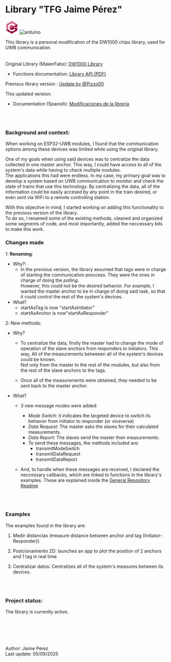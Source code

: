 # Library "TFG Jaime Pérez"

<img src="https://github.com/jimmyperezp/jimmyperezp/blob/main/cpp.svg" alt="c++" width="40" height="40"/> <img src="https://cdn.worldvectorlogo.com/logos/arduino-1.svg" alt="arduino" width="40" height="40"/>


This library is a personal modification of the DW1000 chips library, used for UWB communication.   
<br><br>
Original Library (MakerFabs): [DW1000 Library](https://github.com/jremington/UWB-Indoor-Localization_Arduino/tree/main/DW1000_library) 
- Functions documentation: [Library API (PDF)](https://cdn.rawgit.com/thotro/arduino-dw1000/master/extras/doc/DW1000_Arduino_API_doc.pdf)

Previous library version : [Update by @Pizzo00](https://github.com/jremington/UWB-Indoor-Localization_Arduino/tree/main/DW1000_library_pizzo00)

This updated version:
- Documentation (Spanish): [Modificaciones de la librería](00%20-%20Libreria%20TFG%20Jaime%20Perez/Modificaciones%20librería%20DW1000.pdf)


<br><br>
### Background and context:

When working on ESP32-UWB modules, I found that the communication options among these devices was limited while using the original library. 

One of my goals when using said devices was to centralize the data collected in one master anchor. This way, I could have access to all of the system's data while having to check multiple modules.  
The applications this had were endless. In my case, my primary goal was to develop a system based on UWB communication to monitor and check the state of trains that use this technology. By centralizing the data, all of the information could be easily accesed by any point in the train desired, or even sent via WiFi to a remote controlling station. 

With this objective in mind, I started working on adding this functionality to the previous version of the library.  
To do so, I renamed some of the existing methods, cleaned and organized some segments of code, and most importantly, added the neccessary bits to make this work. 

### Changes made

1: **Renaming**:  

 - Why?:
    - In the previous version, the library assumed that tags were in charge of starting the communication proccess. They were the ones in charge of doing the *polling*.  
    However, this could not be the desired behavior. For example, I wanted the master anchor to be in charge of doing said task, so that it could control the rest of the system's devices. 
- What?
     - startAsTag is now "startAsInitiator"
     - startAsAnchor is now"startAsResponder"



2: New methods:
- Why?
    - To centralize the data, firstly the master had to change the mode of operation of the slave anchors from responders to initiators. This way, All of the measurements betweeen all of the system's devices could be known.  
    Not only from the master to the rest of the modules, but also from the rest of the slave anchors to the tags. 

    - Once all of the measurements were obtained, they needed to be sent back to the master anchor.
- What?
    - 3 new message modes were added:  
        - *Mode Switch*: it indicates the targeted device to switch its behavior from initiator to responder (or viceversa)
        - *Data Request*: The master asks the slaves for their calculated measurements.
        - *Data Report*: The slaves send the master their measurements.
        - To send these messages, the methods included are: 
            - transmitModeSwitch
            - transmitDataRequest
            - transmitDataReport
        
    - And, to handle when these messages are received, I declared the neccessary callbacks, which are linked to functions in the library's examples. These are explained inside the [General Repository Readme](https://github.com/jimmyperezp/TFG_UWB/tree/main)


<br><br>

### Examples

The examples found in the library are: 

1. Medir distancias (measure distance between anchor and tag (Initiator-Responder))

2. Posicionamiento 2D: launches an app to plot the position of 2 anchors and 1 tag in real time

3. Centralizar datos: Centralizes all of the system's measures between its devices.


<br><br>
### Project status: 

The library is currently active. 


<br><br>
---------
Author: Jaime Pérez   
Last update: 05/09/2025
